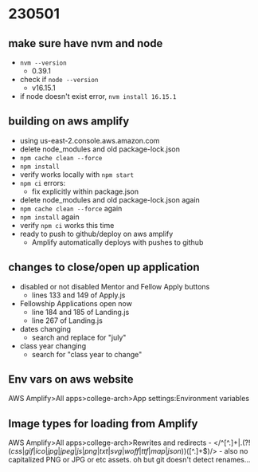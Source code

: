 # 230501
## make sure have nvm and node
- `nvm --version`
    - 0.39.1
- check if `node --version`
    - v16.15.1
- if node doesn't exist error, `nvm install 16.15.1`

## building on aws amplify
- using us-east-2.console.aws.amazon.com
- delete node_modules and old package-lock.json
- `npm cache clean --force`
- `npm install`
- verify works locally with `npm start`
- `npm ci` errors:
    - fix explicitly within package.json
- delete node_modules and old package-lock.json again
- `npm cache clean --force` again
- `npm install` again
- verify `npm ci` works this time
- ready to push to github/deploy on aws amplify
    - Amplify automatically deploys with pushes to github

## changes to close/open up application
- disabled or not disabled Mentor and Fellow Apply buttons
    - lines 133 and 149 of Apply.js
- Fellowship Applications open now
    - line 184 and 185 of Landing.js
    - line 267 of Landing.js
- dates changing
    - search and replace for "july"
- class year changing
    - search for "class year to change"

## Env vars on aws website
AWS Amplify>All apps>college-arch>App settings:Environment variables

## Image types for loading from Amplify
AWS Amplify>All apps>college-arch>Rewrites and redirects
    - </^[^.]+$|.(?!(css|gif|ico|jpg|jpeg|js|png|txt|svg|woff|ttf|map|json)$)([^.]+$)/>
    - also no capitalized PNG or JPG or etc assets. oh but git doesn't detect renames...